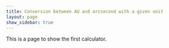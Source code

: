 ```yaml
---
title: Conversion between AU and arcsecond with a given unit
layout: page
show_sidebar: true
---
```


This is a page to show the first calculator. 